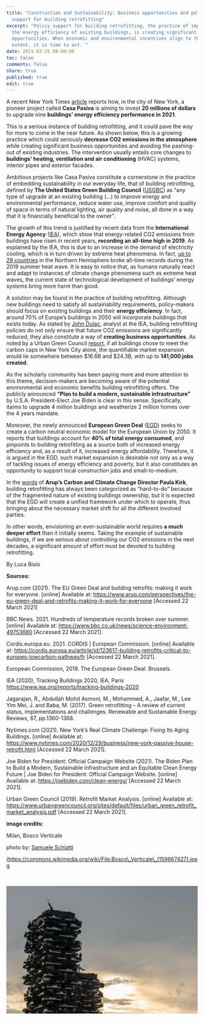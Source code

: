 ```yaml
---
title: "Construction and Sustainability: Business opportunities and policy
  support for building retrofitting"
excerpt: "Policy support for building retrofitting, the practice of improving
  the energy efficiency of existing buildings, is creating significant business
  opportunities. When economic and environmental incentives align to this
  extent, it is time to act. "
date: 2021-03-25 08:00:00
toc: false
comments: false
share: true
published: true
edit: true
---
```

A recent New York Times [article](https://www.nytimes.com/2020/12/29/business/new-york-passive-house-retrofit.html) reports how, in the city of New York, a pioneer project called **Casa Pasiva** is aiming to invest **20 millions of dollars** to upgrade nine **buildings’ energy efficiency performance in 2021**. 

This is a serious instance of building retrofitting, and it could pave the way for more to come in the near future. As shown below, this is a growing practice which could seriously **decrease CO2 emissions in the atmosphere** while creating significant business opportunities and avoiding the pashing-out of existing industries. The intervention usually entails core changes to **buildings’ heating, ventilation and air conditioning** (HVAC) systems, interior pipes and exterior facades. 

Ambitious projects like Casa Pasiva constitute a cornerstone in the practice of embedding sustainability in our everyday life, that of building retrofitting, defined by **The United States Green Building Council** ([USGBC](https://www.sciencedirect.com/science/article/pii/S1364032116305846?casa_token=87AyCtDrTHAAAAAA:YhHCz0YeBYMCx7qtpjf6eQw_7QuCibmau4jkl4p1sxDlvnx6IkRN7CZqKIsyVVH7y4TIgR3_UA#bib23)) as “any type of upgrade at an existing building (…) to improve energy and environmental performance, reduce water use, improve comfort and quality of space in terms of natural lighting, air quality and noise, all done in a way that it is financially beneficial to the owner”. 

The growth of this trend is justified by recent data from the **International Energy Agency** ([IEA](https://www.iea.org/reports/tracking-buildings-2020)), which show that energy-related CO2 emissions from buildings have risen in recent years, **recording an all-time high in 2019**. As explained by the IEA, this is due to an increase in the demand of electricity cooling, which is in turn driven by extreme heat phenomena. In fact, [up to 29 countries](https://www.bbc.com/news/science-environment-49753680) in the Northern Hemisphere broke all-time records during the 2019 summer heat wave. It is easy to notice that, as humans naturally react and adapt to instances of climate change phenomena such as extreme heat waves, the current state of technological development of buildings’ energy systems bring more harm than good. 

A solution may be found in the practice of building retrofitting. Although new buildings need to satisfy all sustainability requirements, policy-makers should focus on existing buildings and their **energy efficiency**. In fact, around 70% of Europe’s buildings in 2050 will incorporate buildings that exists today. As stated by [John Dulac](https://cordis.europa.eu/article/id/123617-building-retrofits-critical-to-europes-lowcarbon-pathway/fr), analyst at the IEA, building retrofitting policies do not only ensure that future CO2 emissions are significantly reduced, they also constitute a way of **creating business opportunities**. As noted by a Urban Green Council [report](https://www.urbangreencouncil.org/sites/default/files/urban_green_retrofit_market_analysis.pdf), if all buildings chose to meet the carbon caps in New York City alone, the quantifiable market expansion would lie somewhere between $16.6B and $24.3B, with up to **141,000 jobs created**.

As the scholarly community has been paying more and more attention to this theme, decision-makers are becoming aware of the potential environmental and economic benefits building retrofitting offers. The publicly announced **“Plan to build a modern, sustainable infrastructure”** by U.S.A. President-Elect Joe Biden is clear in this sense. Specifically, itaims to upgrade 4 million buildings and weatherize 2 million homes over the 4 years mandate. 

Moreover, the newly announced **European Green Deal** ([EGD](https://eur-lex.europa.eu/resource.html?uri=cellar:b828d165-1c22-11ea-8c1f-01aa75ed71a1.0002.02/DOC_1&format=PDF)) seeks to create a carbon neutral economic model for the European Union by 2050. It reports that buildings account for **40% of total energy consumed**, and pinpoints to building retrofitting as a source both of increased energy efficiency and, as a result of it, increased energy affordability. Therefore, it is argued in the EGD, such market expansion is desirable not only as a way of tackling issues of energy efficiency and poverty, but it also constitutes an opportunity to support local construction jobs and small-to-medium. 

In the [words](https://www.arup.com/perspectives/the-eu-green-deal-and-retrofits-making-it-work-for-everyone) of **Arup’s Carbon and Climate Change Director Paula Kirk**, building retrofitting has always been categorized as “hard-to-do” because of the fragmented nature of existing buildings ownership, but it is expected that the EGD will create a unified framework under which to operate, thus bringing about the necessary market shift for all the different involved parties. 

In other words, envisioning an ever-sustainable world requires **a much deeper effort** than it initially seems. Taking the example of sustainable buildings, if we are serious about controlling our CO2 emissions in the next decades, a significant amount of effort must be devoted to building retrofitting.

By Luca Bisio

**Sources:**

Arup.com (2021). The EU Green Deal and building retrofits: making it work for everyone. \[online] Available at: https://www.arup.com/perspectives/the-eu-green-deal-and-retrofits-making-it-work-for-everyone \[Accessed 22 March 2021]

BBC News. 2021. Hundreds of temperature records broken over summer. \[online] Available at: <https://www.bbc.co.uk/news/science-environment-49753680> \[Accessed 22 March 2021].

Cordis.europa.eu. 2021. CORDIS | European Commission. \[online] Available at: <https://cordis.europa.eu/article/id/123617-building-retrofits-critical-to-europes-lowcarbon-pathway/fr> \[Accessed 22 March 2021].

European Commission, 2019. The European Green Deal. Brussels.

IEA (2020), Tracking Buildings 2020, IEA, Paris <https://www.iea.org/reports/tracking-buildings-2020>

Jagarajan, R., Abdullah Mohd Asmoni, M., Mohammed, A., Jaafar, M., Lee Yim Mei, J. and Baba, M. (2017). Green retrofitting – A review of current status, implementations and challenges. Renewable and Sustainable Energy Reviews, 67, pp.1360-1368.

Nytimes.com (2021). New York’s Real Climate Challenge: Fixing Its Aging Buildings. \[online] Available at: https://www.nytimes.com/2020/12/29/business/new-york-passive-house-retrofit.html \[Accessed 22 March 2021].

Joe Biden for President: Official Campaign Website (2021). The Biden Plan to Build a Modern, Sustainable Infrastructure and an Equitable Clean Energy Future | Joe Biden for President: Official Campaign Website. \[online] Available at: https://joebiden.com/clean-energy/ \[Accessed 22 March 2021].

Urban Green Council (2019). Retrofit Market Analysis. \[online] Available at: https://www.urbangreencouncil.org/sites/default/files/urban_green_retrofit_market_analysis.pdf \[Accessed 22 March 2021].

**image credits:** 

Milan, Bosco Verticale 

photo by: [Samuele Schiatti](https://500px.com/photo/159667427/bosco-verticale-by-samuele-schiatti)

(https://commons.wikimedia.org/wiki/File:Bosco\_Verticale\_(159667427).jpeg

![]()

![](/assets/images/181683.webp)

![]()
